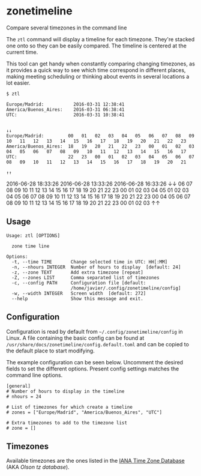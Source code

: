 # zonetimeline

Compare several timezones in the command line

The `ztl` command will display a timeline for each timezone. They're stacked one onto so they can
be easily compared. The timeline is centered at the current time.

This tool can get handy when constantly comparing changing timezones, as it provides a quick way to
see which time correspond in different places, making meeting scheduling or thinking about events
in several locations a lot easier.

```
$ ztl

Europe/Madrid:           2016-03-31 12:38:41
America/Buenos_Aires:    2016-03-31 06:38:41
UTC:                     2016-03-31 10:38:41

                                                                             ↓↓
Europe/Madrid:         00   01   02   03   04   05   06   07   08   09   10   11   12   13   14   15   16   17   18   19   20   21   22   23
America/Buenos_Aires:  18   19   20   21   22   23   00   01   02   03   04   05   06   07   08   09   10   11   12   13   14   15   16   17
UTC:                   22   23   00   01   02   03   04   05   06   07   08   09   10   11   12   13   14   15   16   17   18   19   20   21
                                                                             ↑↑
```

2016-06-28 18:33:26
2016-06-28 13:33:26
2016-06-28 16:33:26
                                     ↓↓ 
06 07 08 09 10 11 12 13 14 15 16 17 18 19 20 21 22 23 00 01 02 03 04 05 
01 02 03 04 05 06 07 08 09 10 11 12 13 14 15 16 17 18 19 20 21 22 23 00 
04 05 06 07 08 09 10 11 12 13 14 15 16 17 18 19 20 21 22 23 00 01 02 03 
                                                             ↑↑ 

## Usage

```
Usage: ztl [OPTIONS]

  zone time line

Options:
  -t, --time TIME       Change selected time in UTC: HH[:MM]
  -n, --nhours INTEGER  Number of hours to display  [default: 24]
  -z, --zone TEXT       Add extra timezone [repeat]
  -Z, --zones LIST      Comma separated list of timezones
  -c, --config PATH     Configuration file [default:
                        /home/javier/.config/zonetimeline/config]
  -w, --width INTEGER   Screen width  [default: 272]
  --help                Show this message and exit.
```

## Configuration

Configuration is read by default from `~/.config/zonetimeline/config` in Linux.
A file containing the basic config can be found at
`/usr/share/docs/zonetimeline/config.default.toml` and can be copied to the default place to start
modifying.

The example configuration can be seen below. Uncomment the desired fields to set the different
options. Present config settings matches the command line options.

```
[general]
# Number of hours to display in the timeline
# nhours = 24

# List of timezones for which create a timeline
# zones = ["Europe/Madrid", "America/Buenos_Aires", "UTC"]

# Extra timezones to add to the timezone list
# zone = []
```

## Timezones

Available timezones are the ones listed in the [IANA Time Zone
Database](https://www.iana.org/time-zones) (AKA *Olson tz database*).
